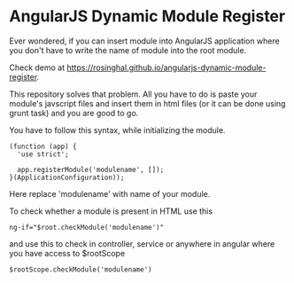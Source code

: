 # AngularJS Dynamic Module Register
Ever wondered, if you can insert module into AngularJS application where you don't have to write the name of module into the root module.

Check demo at https://rosinghal.github.io/angularjs-dynamic-module-register.

This repository solves that problem. All you have to do is paste your module's javscript files and insert them in html files (or it can be done using grunt task) and you are good to go.

You have to follow this syntax, while initializing the module.

```
(function (app) {
  'use strict';

  app.registerModule('modulename', []);
}(ApplicationConfiguration));
```

Here replace 'modulename' with name of your module.

To check whether a module is present in HTML use this

```
ng-if="$root.checkModule('modulename')"
```

and use this to check in controller, service or anywhere in angular where you have access to $rootScope
```
$rootScope.checkModule('modulename')
```